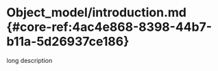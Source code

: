 # Object_model/introduction.md {#core-ref:4ac4e868-8398-44b7-b11a-5d26937ce186}

<span class="fixme template">long description</span>